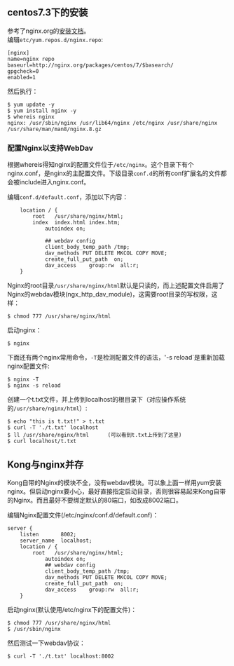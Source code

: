 ## centos7.3下的安装
参考了nginx.org的[安装文档](http://nginx.org/en/linux_packages.html)。  
编辑`etc/yum.repos.d/nginx.repo`:
```
[nginx]
name=nginx repo
baseurl=http://nginx.org/packages/centos/7/$basearch/
gpgcheck=0
enabled=1
```
然后执行：
```
$ yum update -y
$ yum install nginx -y
$ whereis nginx
nginx: /usr/sbin/nginx /usr/lib64/nginx /etc/nginx /usr/share/nginx /usr/share/man/man8/nginx.8.gz
```
### 配置Nginx以支持WebDav
根据whereis得知nginx的配置文件位于`/etc/nginx`。这个目录下有个nginx.conf，是nginx的主配置文件。下级目录`conf.d`的所有conf扩展名的文件都会被include进入nginx.conf。

编辑`conf.d/default.conf`，添加以下内容：
```nginx
    location / {
        root   /usr/share/nginx/html;
        index  index.html index.htm;
            autoindex on;

            ## webdav config
            client_body_temp_path /tmp;
            dav_methods PUT DELETE MKCOL COPY MOVE;
            create_full_put_path  on;
            dav_access    group:rw  all:r;
    }
```
Nginx的root目录`/usr/share/nginx/html`默认是只读的，而上述配置文件启用了Nginx的webdav模块(ngx_http_dav_module)，这需要root目录的写权限，这样：
```
$ chmod 777 /usr/share/nginx/html
```
启动nginx：
```
$ nginx
```
下面还有两个nginx常用命令，`-T`是检测配置文件的语法，'-s reload`是重新加载nginx配置文件:
```
$ nginx -T
$ nginx -s reload
```
创建一个t.txt文件，并上传到localhost的根目录下（对应操作系统的`/usr/share/nginx/html`）:
```
$ echo "this is t.txt!" > t.txt
$ curl -T './t.txt' localhost
$ ll /usr/share/nginx/html      (可以看到t.txt上传到了这里)
$ curl localhost/t.txt
```
## Kong与nginx并存
Kong自带的Nginx的模块不全，没有webdav模块。可以象上面一样用yum安装nginx。但启动nginx要小心，最好直接指定启动目录，否则很容易起来Kong自带的Nginx。而且最好不要绑定默认的80端口，如改成8002端口。  

编辑Nginx配置文件(/etc/nginx/conf.d/default.conf)：
```nginx
server {
    listen       8002;
    server_name  localhost;
    location / {
        root   /usr/share/nginx/html;
            autoindex on;
            ## webdav config
            client_body_temp_path /tmp;
            dav_methods PUT DELETE MKCOL COPY MOVE;
            create_full_put_path  on;
            dav_access    group:rw  all:r;
    }
```
启动nginx(默认使用/etc/nginx下的配置文件)：
```
$ chmod 777 /usr/share/nginx/html
$ /usr/sbin/nginx
```
然后测试一下webdav协议：
```
$ curl -T './t.txt' localhost:8002
```
